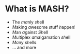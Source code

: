 # What is MASH?

- The *ma*nly *sh*ell
- *M*aking *a*wesome *s*tuff *h*appen!
- *M*an *a*gainst *Sh*ell
- *M*ultiplex *a*malgamation *sh*ell
- *Ma*ny *sh*ells
- ... and more
